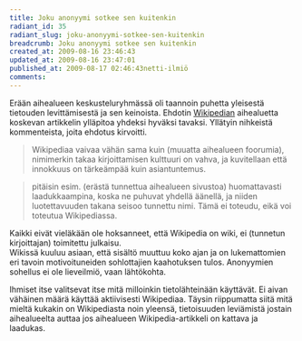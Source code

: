 ```yaml
---
title: Joku anonyymi sotkee sen kuitenkin
radiant_id: 35
radiant_slug: joku-anonyymi-sotkee-sen-kuitenkin
breadcrumb: Joku anonyymi sotkee sen kuitenkin
created_at: 2009-08-16 23:46:43
updated_at: 2009-08-16 23:47:01
published_at: 2009-08-17 02:46:43netti-ilmiö
comments:
---
```

<p>Erään aihealueen keskusteluryhmässä oli taannoin puhetta yleisestä tietouden levittämisestä ja sen keinoista.  Ehdotin <a href="http://www.wikipedia.org/">Wikipedian</a> aihealuetta koskevan artikkelin ylläpitoa yhdeksi hyväksi tavaksi.  Yllätyin nihkeistä kommenteista, joita ehdotus kirvoitti.</p>
<blockquote>
<p>Wikipediaa vaivaa vähän sama kuin (muuatta aihealueen foorumia), nimimerkin takaa kirjoittamisen kulttuuri on vahva, ja kuvitellaan että innokkuus on tärkeämpää kuin asiantuntemus.</p>
</blockquote>
<blockquote>
<p>pitäisin esim. (erästä tunnettua aihealueen sivustoa) huomattavasti laadukkaampina, koska ne puhuvat yhdellä äänellä, ja niiden luotettavuuden takana seisoo tunnettu nimi. Tämä ei toteudu, eikä voi toteutua Wikipediassa.</p>
</blockquote>
<p>Kaikki eivät vieläkään ole hoksanneet, että Wikipedia on wiki, ei (tunnetun kirjoittajan) toimitettu julkaisu.<br />
Wikissä kuuluu asiaan, että sisältö muuttuu koko ajan ja on lukemattomien eri tavoin motivoituneiden sohlottajien kaahotuksen tulos.  Anonyymien sohellus ei ole lieveilmiö, vaan lähtökohta.</p>
<p>Ihmiset itse valitsevat itse mitä milloinkin tietolähteinään käyttävät.  Ei aivan vähäinen määrä käyttää aktiivisesti Wikipediaa. Täysin riippumatta siitä mitä mieltä kukakin on Wikipediasta noin yleensä, tietoisuuden leviämistä jostain aihealueelta auttaa jos aihealueen Wikipedia-artikkeli on kattava ja laadukas.</p>
